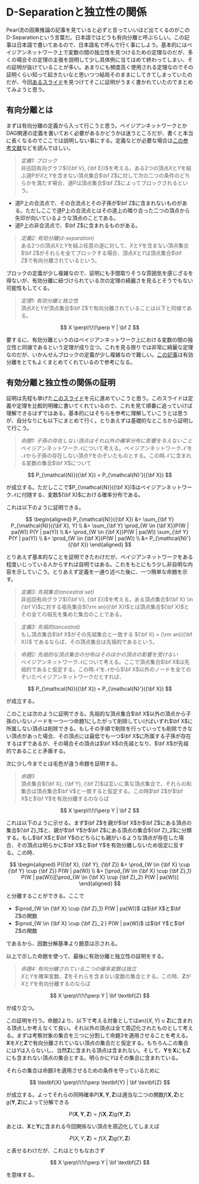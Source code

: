 # D-Separationと独立性の関係

Pearl流の因果推論の記事を見ていると必ずと言っていいほど出てくるのがこのD-Separationという言葉だ。日本語ではどうも有向分離と呼ぶらしい。この記事は日本語で書いてあるので、日本語名で呼んで行く事にしよう。基本的にはベイジアンネットワーク上で変数の間の独立性を見つけるための定理なのだが、多くの場合その定理の主張を説明して少し具体例に当てはめて終わってしまい、その証明が抜けていることが多い。あまりにも頻度高く使用される定理なのでその証明くらい知って起きたいなと思いつつ結局そのままにしてきてしまっていたのだが、今回[あるスライド](https://www.cse.ust.hk/bnbook/pdf/l03.h.pdf)を見つけてそこに証明がうまく書かれていたのでまとめてみようと思う。

## 有向分離とは

まずは有向分離の定義から入って行こうと思う。ベイジアンネットワークとかDAG関連の定義を書いておく必要があるかどうかは迷うところだが、書くと本当に長くなるのでここでは説明しない事にする。定義などが必要な場合は[この参考文献](http://www.asakura.co.jp/books/isbn/978-4-254-12781-2/)などを読んでほしい。

> *定義1: ブロック*  
> 非巡回有向グラフ$({\bf V}, {\bf E})$を考える。ある2つの頂点$X$と$Y$を結ぶ道Pが$X$と$Y$を含まない頂点集合$\bf Z$に対して次の二つの条件のどちらかを満たす場合、道Pは頂点集合$\bf Z$によってブロックされるという。

- 道P上の合流点で、その合流点とその子孫が$\bf Z$に含まれないものがある。ただしここで道P上の合流点とはその道上の隣り合った二つの頂点から矢印が向いているような頂点のことである。
- 道P上の非合流点で、$\bf Z$に含まれるものがある。

> *定義2: 有効分離(d-separation)*  
> ある2つの頂点$X$と$Y$を結ぶ任意の道に対して、$X$と$Y$を含まない頂点集合$\bf Z$がそれらを全てブロックする場合、頂点$X$と$Y$は頂点集合$\bf Z$で有向分離されているという。

ブロックの定義が少し複雑なので、証明にも手間取りそうな雰囲気を感じざるを得ないが、有効分離に紐づけられている次の定理の綺麗さを見るとそうでもない可能性もしてくる。

> *定理1: 有効分離と独立性*  
> 頂点$X$と$Y$が頂点集合$\bf Z$で有向分離されていることは以下と同値である。

$$
X \perp\!\!\!\perp Y | \bf Z
$$

要するに、有効分離というのはベイジアンネットワーク上における変数の間の独立性と同値であるという定理が成り立つ。これを見る限りでは非常に綺麗な定理なのだが、いかんせんブロックの定義が少し複雑なので難しい。[この記事](http://machine-learning.hatenablog.com/entry/2016/02/14/123945)は有効分離をとてもよくまとめてくれているので参考になる。

## 有効分離と独立性の関係の証明

証明は先程も挙げた[このスライド](https://www.cse.ust.hk/bnbook/pdf/l03.h.pdf)を元に進めていこうと思う。このスライドは定義や定理を比較的明確に書いてくれているので、これを見て順番に追っていけば理解できるはずではある。基本的にはそちらを参考に理解していこうとは思うが、自分なりにも以下にまとめて行く。とりあえずは基礎的なところから証明して行こう。

> *命題1: 子孫の存在しない頂点はそれ以外の確率分布に影響を与えないこと*  
> ベイジアンネットワーク$\mathcal{N}$について考える。ベイジアンネットワーク$\mathcal{N}'$を$\mathcal{N}$から子孫の存在しない頂点$Y$をのぞいたものとする。この時$\mathcal{N}'$に含まれる変数の集合$\bf X$について

$$
P_{\mathcal{N}}({\bf X}) = P_{\mathcal{N}'}({\bf X})
$$

が成立する。ただしここで$P_{\mathcal{N}}({\bf X})$はベイジアンネットワーク$\mathcal{N}$に付随する、変数${\bf X}$における確率分布である。

これは以下のように証明できる。

$$
\begin{aligned}
P_{\mathcal{N}}({\bf X}) &= \sum_{\bf Y} P_{\mathcal{N}}({\bf X}, Y) \\
&= \sum_{\bf Y} \prod_{W \in {\bf X}}P(W | pa(W)) P(Y | pa(Y)) \\
&= \prod_{W \in {\bf X}}P(W | pa(W)) \sum_{\bf Y} P(Y | pa(Y)) \\
&= \prod_{W \in {\bf X}}P(W | pa(W)) \\
&= P_{\mathcal{N}'}({\bf X})
\end{aligned}
$$

とりあえず基本的なことを証明できたわけだが、ベイジアンネットワークをある程度いじっている人からすれば自明ではある。これをもとにもう少し非自明な内容を示していこう。とりあえず定義を一通り述べた後に、一つ簡単な命題を示す。

> *定義3: 先祖集合(ancestral set)*  
> 非巡回有向グラフ$({\bf V}, {\bf E})$を考える。ある頂点集合${\bf X} \in {\bf V}$に対する祖先集合${\rm an}({\bf X})$とは頂点集合${\bf X}$とその全ての祖先を集めた集合のことである。

> *定義3: 先祖的(ancestral)*  
> もし頂点集合$\bf X$がその先祖集合と一致する ${\bf X} = {\rm an}({\bf X})$ であるならば、その頂点集合は先祖的であるという。

> *命題2: 先祖的な頂点集合の分布はそのほかの頂点の影響を受けない*  
> ベイジアンネットワーク$\mathcal{N}$について考える。ここで頂点集合$\bf X$は先祖的であると仮定する。この時$\mathcal{N}'$を$\mathcal{N}$から$\bf X$以外のノードを全てのぞいたベイジアンネットワークだとすれば、

$$
P_{\mathcal{N}}({\bf X}) = P_{\mathcal{N}'}({\bf X})
$$

が成立する。

このことは次のように証明できる。先祖的な頂点集合$\bf X$以外の頂点から子孫のいないノードを一つ一つ命題1にしたがって削除していけばいずれ$\bf X$に所属しない頂点は削除できる。もしその手順で削除を行っていっても削除できない頂点があった場合、その頂点には最低でも一つ$\bf X$に所属する子孫が存在するはずであるが、その場合その頂点は$\bf X$の先祖となり、$\bf X$が先祖的であることと矛盾する。

次に少し今までとは毛色が違う命題を証明する。

> *命題3*  
> 頂点集合${\bf X}, {\bf Y}, {\bf Z}$は互いに素な頂点集合で、それらの和集合は頂点集合$\bf V$と一致すると仮定する。この時$\bf Z$が$\bf X$と$\bf Y$を有効分離するのならば

$$
X \perp\!\!\!\perp Y | \bf Z
$$

これは以下のように示せる。まず$\bf Z$を親が$\bf X$か$\bf Z$にある頂点の集合${\bf Z}_1$と、親が$\bf Y$か$\bf Z$にある頂点の集合${\bf Z}_2$に分類する。もし$\bf X$と$\bf Y$のどちらにも親がいるような頂点が存在した場合、その頂点は明らかに$\bf X$と$\bf Y$を有効分離しないため仮定に反する。この時、

$$
\begin{aligned}
P({\bf X}, {\bf Y}, {\bf Z}) &= \prod_{W \in {\bf X} \cup {\bf Y} \cup {\bf Z}} P(W | pa(W)) \\
&= [\prod_{W \in {\bf X} \cup {\bf Z}_1} P(W | pa(W))][\prod_{W \in {\bf X} \cup {\bf Z}_2} P(W | pa(W))]
\end{aligned}
$$

と分離することができる。ここで

- $\prod_{W \in {\bf X} \cup {\bf Z}_1} P(W | pa(W))$ は$\bf X$と$\bf Z$の関数
- $\prod_{W \in {\bf X} \cup {\bf Z}_２} P(W | pa(W))$ は$\bf Y$と$\bf Z$の関数

であるから、因数分解基準より題意は示される。

以上で示した命題を使って、最後に有効分離と独立性の証明をする。

> *命題4: 有向分離されている二つの確率変数は独立*  
> $X$と$Y$を確率変数、$\textbf{Z}$をそれらを含まない変数の集合とする。この時、$\textbf{Z}$が$X$と$Y$を有向分離するのならば

$$
X \perp\!\!\!\perp Y | \bf \textbf{Z}
$$

が成り立つ。

この証明を行う。命題2より、以下で考える対象としては$\mathrm{an}(\{X, Y\} \cup \textbf{Z})$に含まれる頂点しか考えなくて良い。それ以外の頂点は全て周辺化されたものとして考える。まずは考察対象の集合を三つに分割して命題3を適用させることを考える。$\textbf{X}$を$X$と$\textbf{Z}$で有向分離されていない頂点の集合だと仮定する。もちろんこの集合には$Y$は入らないし、当然$\textbf{Z}$に含まれる頂点は含まれない。そして、$\textbf{Y}$を$\textbf{X}$にも$\textbf{Z}$にも含まれない頂点の集合とする。明らかに$Y$はその集合に含まれている。

それらの集合は命題3を適用させるための条件を守っているために

$$
\textbf{X} \perp\!\!\!\perp \textbf{Y} | \bf \textbf{Z}
$$

が成立する。よってそれらの同時確率$P(\textbf{X}, \textbf{Y}, \textbf{Z})$は適当な二つの関数$f(\textbf{X}, \textbf{Z})$と$g(\textbf{Y}, \textbf{Z})$によって分解できる

$$
P(\textbf{X}, \textbf{Y}, \textbf{Z}) = f(\textbf{X}, \textbf{Z}) g(\textbf{Y}, \textbf{Z})
$$

あとは、$\textbf{X}$と$\textbf{Y}$に含まれる今回関係ない頂点を周辺化してしまえば

$$
P(X, Y, \textbf{Z}) = f(X, \textbf{Z}) g(Y, \textbf{Z})
$$

と表せるわけだが、これはとりもなおさず

$$
X \perp\!\!\!\perp Y | \bf \textbf{Z}
$$

を意味する。
